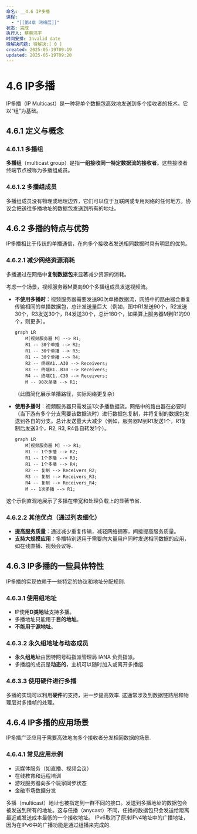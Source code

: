```yaml
---
命名: __4.6 IP多播
课程:
  - "[[第4章 网络层]]"
状态: 完成
执行人: 蔡蔡鸿宇
时间安排: Invalid date
待解决问题: 待解决:[ 0 ]
created: 2025-05-19T09:19
updated: 2025-05-19T09:20
---
```

# 4.6 IP多播

IP多播（IP Multicast）是一种将单个数据包高效地发送到多个接收者的技术。它以“组”为基础。

## 4.6.1 定义与概念

### 4.6.1.1 多播组

**多播组**（multicast group）是指**一组接收同一特定数据流的接收者**。这些接收者终端节点被称为多播组成员。

### 4.6.1.2 多播组成员

多播组成员没有物理或地理边界，它们可以位于互联网或专用网络的任何地方。协议会把送往多播地址的数据包发送到所有的地址。

## 4.6.2 多播的特点与优势

IP多播相比于传统的单播通信，在向多个接收者发送相同数据时具有明显的优势。

### 4.6.2.1 减少网络资源消耗

多播通过在网络中**复制数据包**来显著减少资源的消耗。

考虑一个场景，视频服务器M要向90个多播组成员发送视频流。

- **不使用多播时**：视频服务器需要发送90次单播数据流，网络中的路由器会重复传输相同的单播数据包，总计发送量巨大（例如，图中R1发送90个，R2发送30个，R3发送30个，R4发送30个，总计180个，如果算上服务器M到R1的90个，则更多）。
    
    ```mermaid
    graph LR
        M[视频服务器 M] --> R1;
        R1 -- 30个单播 --> R2;
        R1 -- 30个单播 --> R3;
        R1 -- 30个单播 --> R4;
        R2 -- 终端A1..A30 --> Receivers;
        R3 -- 终端B1..B30 --> Receivers;
        R4 -- 终端C1..C30 --> Receivers;
        M -- 90次单播 --> R1;
    ```
    
    （此图简化展示单播路径，实际网络更复杂）
    
- **使用多播时**：视频服务器只需发送1次多播数据流。网络中的路由器在必要时（当下游有多个分支需要该数据流时）进行数据包复制，并将复制的数据包发送到各自的分支。总计发送量大大减少（例如，服务器M到R1发送1个，R1复制后发送3个，R2, R3, R4各自转发1个）。
    
    ```mermaid
    graph LR
        M[视频服务器 M] --> R1;
        R1 -- 1个多播 --> R2;
        R1 -- 1个多播 --> R3;
        R1 -- 1个多播 --> R4;
        R2 -- 复制 --> Receivers_R2;
        R3 -- 复制 --> Receivers_R3;
        R4 -- 复制 --> Receivers_R4;
        M -- 1次多播 --> R1;
    ```
    

这个示例直观地展示了多播在带宽和处理负载上的显著节省.

### 4.6.2.2 其他优点（通过列表细化）

- **提高服务质量**：通过减少重复传输，减轻网络拥塞，间接提高服务质量。
- **支持大规模应用**：多播特别适用于需要向大量用户同时发送相同数据的应用，如在线直播、视频会议等.

## 4.6.3 IP多播的一些具体特性

IP多播的实现依赖于一些特定的协议和地址分配规则.

### 4.6.3.1 使用组地址

- IP使用**D类地址**支持多播。
- 多播地址只能用于**目的地址**。
- **不能用于源地址**。

### 4.6.3.2 永久组地址与动态成员

- **永久组地址**由因特网号码指派管理局 IANA 负责指派。
- 多播组的成员是**动态的**，主机可以随时加入或离开多播组.

### 4.6.3.3 使用硬件进行多播

多播的实现可以利用**硬件**的支持，进一步提高效率. 这通常涉及到数据链路层和物理层对多播帧的处理。

## 4.6.4 IP多播的应用场景

IP多播广泛应用于需要高效地向多个接收者分发相同数据的场景.

### 4.6.4.1 常见应用示例

- 流媒体服务（如直播、视频会议）
- 在线教育和远程培训
- 游戏服务器向多个玩家同步状态
- 金融市场数据分发

多播（multicast）地址也被指定到一群不同的接口。发送到多播地址的数据包会被发送到所有的地址。这与任播（anycast）不同，任播的数据包只会发送给距离最近或发送成本最低的一个接收地址。 IPv6取消了原来IPv4地址中的广播地址，因为在IPv6中的广播功能是通过组播来完成的.